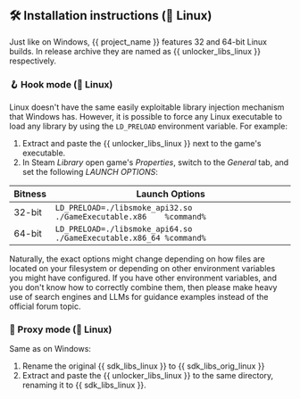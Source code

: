 ## 🛠 Installation instructions (🐧 Linux)

Just like on Windows, {{ project_name }} features 32 and 64-bit Linux builds.
In release archive they are named as {{ unlocker_libs_linux }} respectively.

### 🪝 Hook mode (🐧 Linux)

Linux doesn't have the same easily exploitable library injection mechanism that Windows has.
However, it is possible to force any Linux executable to load any library by using the
`LD_PRELOAD` environment variable.
For example:

1. Extract and paste the {{ unlocker_libs_linux }} next to the game's executable.
2. In Steam _Library_ open game's _Properties_, switch to the _General_ tab, and set the following _LAUNCH OPTIONS_:

| Bitness | Launch Options                                                     |
|---------|--------------------------------------------------------------------|
| 32-bit  | `LD_PRELOAD=./libsmoke_api32.so ./GameExecutable.x86    %command%` |
| 64-bit  | `LD_PRELOAD=./libsmoke_api64.so ./GameExecutable.x86_64 %command%` |

Naturally, the exact options might change depending on how files are located on your filesystem
or depending on other environment variables you might have configured.
If you have other environment variables, and you don't know how to correctly combine them,
then please make heavy use of search engines and LLMs for guidance examples instead of the official forum topic.

### 🔀 Proxy mode (🐧 Linux)

Same as on Windows:
1. Rename the original {{ sdk_libs_linux }} to {{ sdk_libs_orig_linux }}
2. Extract and paste the {{ unlocker_libs_linux }} to the same directory, renaming it to {{ sdk_libs_linux }}.